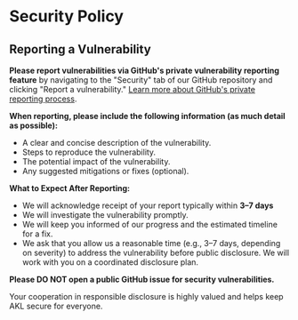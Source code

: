 # Security Policy

## Reporting a Vulnerability

**Please report vulnerabilities via GitHub's private vulnerability reporting feature** by navigating to the
"Security" tab of our GitHub repository and clicking "Report a
vulnerability." [Learn more about GitHub's private reporting process](https://docs.github.com/en/code-security/security-advisories/guidance-on-reporting-and-writing-information-about-vulnerabilities/privately-reporting-a-security-vulnerability).

**When reporting, please include the following information (as much detail as possible):**

* A clear and concise description of the vulnerability.
* Steps to reproduce the vulnerability.
* The potential impact of the vulnerability.
* Any suggested mitigations or fixes (optional).

**What to Expect After Reporting:**

* We will acknowledge receipt of your report typically within **3–7 days**
* We will investigate the vulnerability promptly.
* We will keep you informed of our progress and the estimated timeline for a fix.
* We ask that you allow us a reasonable time (e.g., 3–7 days, depending on severity) to address the vulnerability
  before public disclosure. We will work with you on a coordinated disclosure plan.

**Please DO NOT open a public GitHub issue for security vulnerabilities.**

Your cooperation in responsible disclosure is highly valued and helps keep AKL secure for everyone.